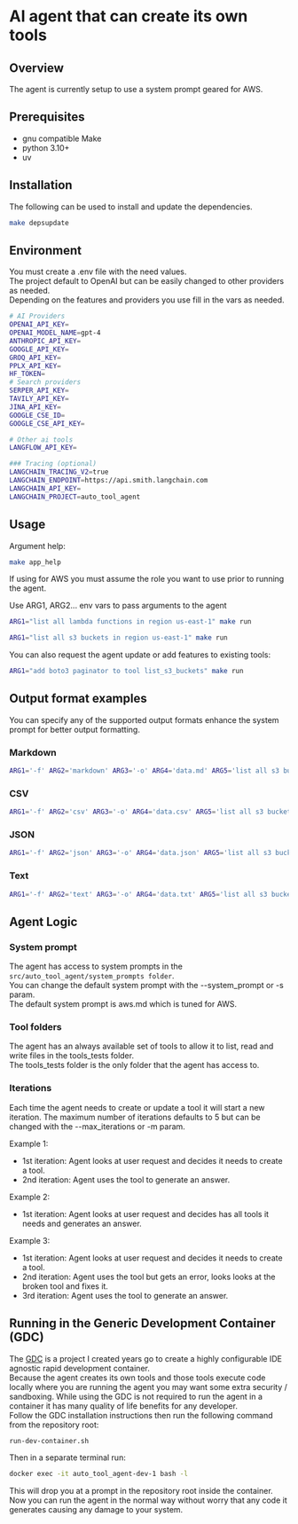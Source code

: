 # AI agent that can create its own tools

## Overview
The agent is currently setup to use a system prompt geared for AWS.

## Prerequisites
* gnu compatible Make
* python 3.10+
* uv

## Installation
The following can be used to install and update the dependencies.
```bash
make depsupdate
````

## Environment
You must create a .env file with the need values.  
The project default to OpenAI but can be easily changed to other providers as needed.  
Depending on the features and providers you use fill in the vars as needed.
```bash
# AI Providers
OPENAI_API_KEY=
OPENAI_MODEL_NAME=gpt-4
ANTHROPIC_API_KEY=
GOOGLE_API_KEY=
GROQ_API_KEY=
PPLX_API_KEY=
HF_TOKEN=
# Search providers
SERPER_API_KEY=
TAVILY_API_KEY=
JINA_API_KEY=
GOOGLE_CSE_ID=
GOOGLE_CSE_API_KEY=

# Other ai tools
LANGFLOW_API_KEY=

### Tracing (optional)
LANGCHAIN_TRACING_V2=true
LANGCHAIN_ENDPOINT=https://api.smith.langchain.com
LANGCHAIN_API_KEY=
LANGCHAIN_PROJECT=auto_tool_agent
```

## Usage
Argument help:
```bash
make app_help
```
If using for AWS you must assume the role you want to use prior to running the agent.

Use ARG1, ARG2... env vars to pass arguments to the agent
```bash
ARG1="list all lambda functions in region us-east-1" make run
```

```bash
ARG1="list all s3 buckets in region us-east-1" make run
```

You can also request the agent update or add features to existing tools:
```bash
ARG1="add boto3 paginator to tool list_s3_buckets" make run
```

## Output format examples
You can specify any of the supported output formats enhance the system prompt for better output formatting.  
### Markdown
```bash
ARG1='-f' ARG2='markdown' ARG3='-o' ARG4='data.md' ARG5='list all s3 buckets in region us-east-1. Use a Markdown table with columns bucket_name, region' make run
```

### CSV
```bash
ARG1='-f' ARG2='csv' ARG3='-o' ARG4='data.csv' ARG5='list all s3 buckets in region us-east-1. Use CSV with fields bucket_name, region' make run
```

### JSON
```bash
ARG1='-f' ARG2='json' ARG3='-o' ARG4='data.json' ARG5='list all s3 buckets in region us-east-1. Use the following json schema [{"bucket_name": "string", "region": "string"}]' make run
```

### Text
```bash
ARG1='-f' ARG2='text' ARG3='-o' ARG4='data.txt' ARG5='list all s3 buckets in region us-east-1.' make run
```

## Agent Logic

### System prompt
The agent has access to system prompts in the `src/auto_tool_agent/system_prompts folder`.  
You can change the default system prompt with the --system_prompt or -s param.  
The default system prompt is aws.md which is tuned for AWS.

### Tool folders
The agent has an always available set of tools to allow it to list, read and write files in the tools_tests folder.  
The tools_tests folder is the only folder that the agent has access to.

### Iterations
Each time the agent needs to create or update a tool it will start a new iteration.
The maximum number of iterations defaults to 5 but can be changed with the --max_iterations or -m param.

Example 1:  
* 1st iteration: Agent looks at user request and decides it needs to create a tool.
* 2nd iteration: Agent uses the tool to generate an answer.

Example 2:
* 1st iteration: Agent looks at user request and decides has all tools it needs and generates an answer.

Example 3:
* 1st iteration: Agent looks at user request and decides it needs to create a tool.
* 2nd iteration: Agent uses the tool but gets an error, looks looks at the broken tool and fixes it.
* 3rd iteration: Agent uses the tool to generate an answer.


## Running in the Generic Development Container (GDC)
The [GDC](https://github.com/devxpod/GDC/) is a project I created years go to create a highly configurable IDE agnostic rapid development container.  
Because the agent creates its own tools and those tools execute code locally where you are running the agent you may want some extra security / sandboxing.
While using the GDC is not required to run the agent in a container it has many quality of life benefits for any developer.  
Follow the GDC installation instructions then run the following command from the repository root:
```bash
run-dev-container.sh
```
Then in a separate terminal run:
```bash
docker exec -it auto_tool_agent-dev-1 bash -l
```
This will drop you at a prompt in the repository root inside the container.  
Now you can run the agent in the normal way without worry that any code it generates causing any damage to your system.
